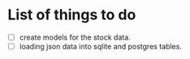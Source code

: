 # List of things to do

- [ ] create models for the stock data.
- [ ] loading json data into sqlite and postgres tables.
